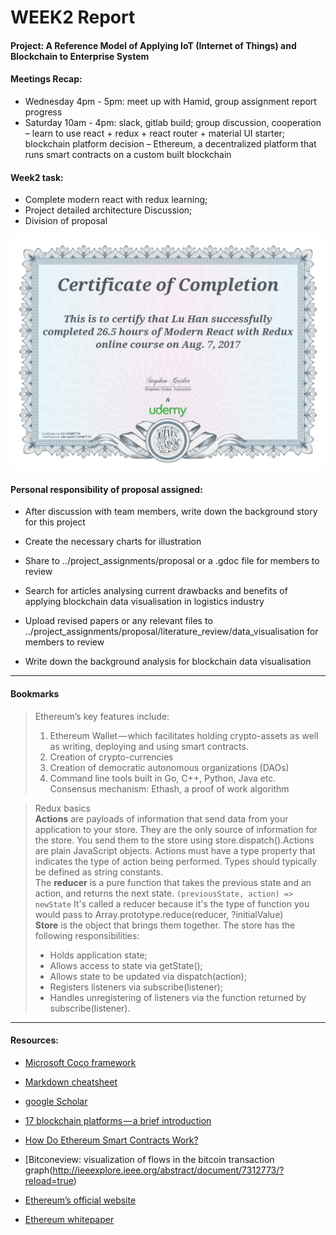 # WEEK2 Report
#### Project: A Reference Model of Applying IoT (Internet of Things) and Blockchain to Enterprise System 
#### Meetings Recap:  
- Wednesday 4pm - 5pm: meet up with Hamid, group assignment report progress
- Saturday 10am - 4pm: slack, gitlab build; group discussion, cooperation – learn to use react + redux + react router + material UI starter; blockchain platform decision 
– Ethereum, a decentralized platform that runs smart contracts on a custom built blockchain

#### Week2 task:
- Complete modern react with redux learning;
- Project detailed architecture Discussion;
- Division of proposal  

![](UC-CV96FT70.jpg)

#### Personal responsibility of proposal assigned: 
- After discussion with team members, write down the background story for this project
- Create the necessary charts for illustration
- Share to ../project_assignments/proposal or a .gdoc file for members to review

- Search for articles analysing current drawbacks and benefits of applying blockchain data visualisation in logistics industry
- Upload revised papers or any relevant files to ../project_assignments/proposal/literature_review/data_visualisation for members to review
- Write down the background analysis for blockchain data visualisation

***
#### Bookmarks
> Ethereum’s key features include:
> 1.	Ethereum Wallet — which facilitates holding crypto-assets as well as writing, deploying and using smart contracts.
> 2.	Creation of crypto-currencies
> 3.	Creation of democratic autonomous organizations (DAOs)
> 4.	Command line tools built in Go, C++, Python, Java etc.  
> Consensus mechanism: Ethash, a proof of work algorithm

> Redux basics  
> **Actions** are payloads of information that send data from your application to your store. They are the only source of information for the store. You send them to the store using store.dispatch().Actions are plain JavaScript objects. Actions must have a type property that indicates the type of action being performed. Types should typically be defined as string constants.  
> The **reducer** is a pure function that takes the previous state and an action, and returns the next state. `(previousState, action) => newState` It's called a reducer because it's the type of function you would pass to Array.prototype.reduce(reducer, ?initialValue)  
> **Store** is the object that brings them together. The store has the following responsibilities:
> - Holds application state;
> - Allows access to state via getState();
> - Allows state to be updated via dispatch(action);
> - Registers listeners via subscribe(listener);
> - Handles unregistering of listeners via the function returned by subscribe(listener).

***
#### Resources: 
- [Microsoft Coco framework](https://github.com/Azure/coco-framework)
- [Markdown cheatsheet](https://github.com/adam-p/markdown-here/wiki/Markdown-Cheatsheet)  

- [google Scholar](https://scholar.google.com.au/scholar?hl=en&q=IOT+blockchain&btnG=&as_sdt=1,5&as_sdtp=&oq=IoT+)
- [17 blockchain platforms — a brief introduction](https://medium.com/blockchain-blog/17-blockchain-platforms-a-brief-introduction-e07273185a0b)
- [How Do Ethereum Smart Contracts Work?](https://www.coindesk.com/information/ethereum-smart-contracts-work/)
- [Bitconeview: visualization of flows in the bitcoin transaction graph(http://ieeexplore.ieee.org/abstract/document/7312773/?reload=true)  
- [Ethereum’s official website](https://ethereum.org/)
- [Ethereum whitepaper](https://github.com/ethereum/wiki/wiki/White-Paper)



